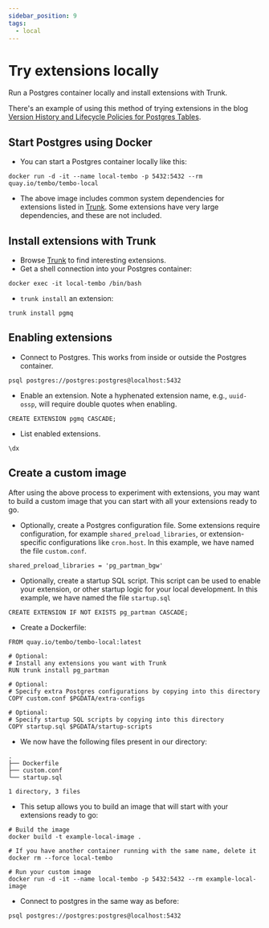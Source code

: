 ```yaml
---
sidebar_position: 9
tags:
  - local
---
```


# Try extensions locally

Run a Postgres container locally and install extensions with Trunk.

There's an example of using this method of trying extensions in the blog [Version History and Lifecycle Policies for Postgres Tables](https://tembo.io/blog/table-version-history).

## Start Postgres using Docker

- You can start a Postgres container locally like this:
```
docker run -d -it --name local-tembo -p 5432:5432 --rm quay.io/tembo/tembo-local
```
- The above image includes common system dependencies for extensions listed in [Trunk](https://pgt.dev). Some extensions have very large dependencies, and these are not included.

## Install extensions with Trunk

- Browse [Trunk](https://pgt.dev) to find interesting extensions.
- Get a shell connection into your Postgres container:
```
docker exec -it local-tembo /bin/bash
```

- `trunk install` an extension:
```
trunk install pgmq
```

## Enabling extensions

- Connect to Postgres. This works from inside or outside the Postgres container.
```
psql postgres://postgres:postgres@localhost:5432
```
- Enable an extension. Note a hyphenated extension name, e.g., `uuid-ossp`, will require double quotes when enabling.
```
CREATE EXTENSION pgmq CASCADE;
```
- List enabled extensions.
```
\dx
```

## Create a custom image

After using the above process to experiment with extensions, you may want to build a custom image that you can start with all your extensions ready to go.

- Optionally, create a Postgres configuration file. Some extensions require configuration, for example `shared_preload_libraries`, or extension-specific configurations like `cron.host`. In this example, we have named the file `custom.conf`.

```
shared_preload_libraries = 'pg_partman_bgw'
```

- Optionally, create a startup SQL script. This script can be used to enable your extension, or other startup logic for your local development. In this example, we have named the file `startup.sql`

```
CREATE EXTENSION IF NOT EXISTS pg_partman CASCADE;
```

- Create a Dockerfile:

```
FROM quay.io/tembo/tembo-local:latest

# Optional:
# Install any extensions you want with Trunk
RUN trunk install pg_partman

# Optional:
# Specify extra Postgres configurations by copying into this directory
COPY custom.conf $PGDATA/extra-configs

# Optional:
# Specify startup SQL scripts by copying into this directory
COPY startup.sql $PGDATA/startup-scripts
```

- We now have the following files present in our directory:

```
.
├── Dockerfile
├── custom.conf
└── startup.sql

1 directory, 3 files
```

- This setup allows you to build an image that will start with your extensions ready to go:

```
# Build the image
docker build -t example-local-image .

# If you have another container running with the same name, delete it
docker rm --force local-tembo

# Run your custom image
docker run -d -it --name local-tembo -p 5432:5432 --rm example-local-image
```

- Connect to postgres in the same way as before:

```
psql postgres://postgres:postgres@localhost:5432
```
